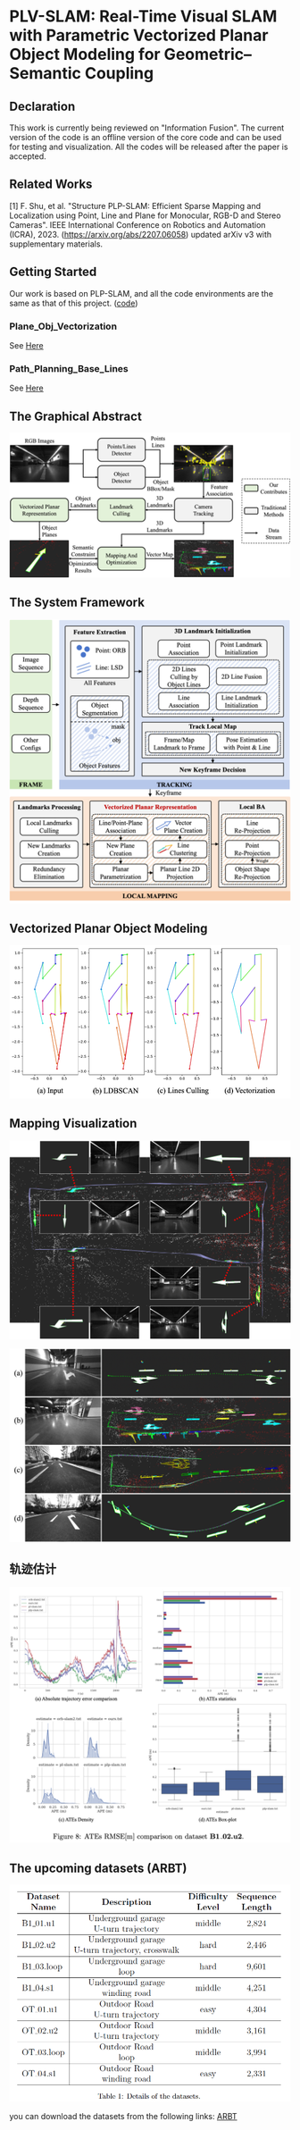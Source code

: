 # PLV-SLAM: Real-Time Visual SLAM with Parametric Vectorized Planar Object Modeling for Geometric–Semantic Coupling

## Declaration
This work is currently being reviewed on "Information Fusion". The current version of the code is an offline version of the core code and can be used for testing and visualization. All the codes will be released after the paper is accepted.

## Related Works
[1] F. Shu, et al. "Structure PLP-SLAM: Efficient Sparse Mapping and Localization using Point, Line and Plane for Monocular, RGB-D and Stereo Cameras". IEEE International Conference on Robotics and Automation (ICRA), 2023. (https://arxiv.org/abs/2207.06058) updated arXiv v3 with supplementary materials. 

## Getting Started
Our work is based on PLP-SLAM, and all the code environments are the same as that of this project. ([code](https://github.com/peitonglee/Structure-PLP-SLAM-Backup.git))

### Plane_Obj_Vectorization
See [Here](https://github.com/peitonglee/PLV-SLAM/blob/main/Plane_Obj_Vectorization/README.md)

### Path_Planning_Base_Lines
See [Here](https://github.com/peitonglee/PLV-SLAM/blob/main/Path_Planning_Base_Lines/README.md)

## The Graphical Abstract
![](./pic/framework0.png "Graphical Abstract")

## The System Framework
![](./pic/framework1.png "System Framework")

## Vectorized Planar Object Modeling
![](./pic/vec.png "Vectorized Planar Object Modeling")

## Mapping Visualization
![](./pic/mapping.png "Mapping Visualization")

![](./pic/mapping1.png "Mapping Visualization2")

## 轨迹估计
![](./pic/traj.png "ATE comparision")

## The upcoming datasets (ARBT)
![](./pic/datasets.png "datasets")

you can download the datasets from the following links: [ARBT](https://pan.baidu.com/s/1X5R5Zsw1R28wVPfbhbnoVg?pwd=7C0D)


